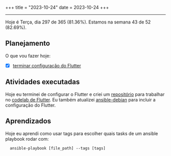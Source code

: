+++
title = "2023-10-24"
date = 2023-10-24
+++

---

Hoje é Terça, dia 297 de 365 (81.36%). Estamos na semana 43 de 52 (82.69%). 

## Planejamento

O que vou fazer hoje:  

- [x] [terminar configuração do Flutter](https://docs.flutter.dev/get-started/editor?tab=vscode)

## Atividades executadas

Hoje eu terminei de configurar o Flutter e criei um [repositório](https://github.com/OmnicodeSolutions/flutter_codelab) para trabalhar no [codelab de Flutter](https://codelabs.developers.google.com/codelabs/flutter-codelab-first?hl=pt-br#0).  Eu também atualizei [ansible-debian](https://github.com/OmnicodeSolutions/ansible-debian) para incluir a configuração do Flutter.

## Aprendizados

Hoje eu aprendi como usar tags para escolher quais tasks de um ansible playbook rodar com:

```
  ansible-playbook [file_path] --tags [tags]
```
